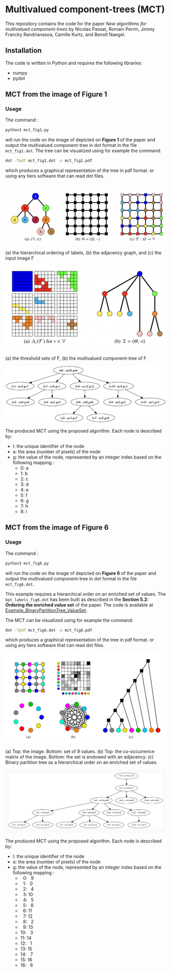 # Multivalued component-trees (MCT)

This repository contains the code for the paper *New algorithms for multivalued component-trees* by Nicolas Passat, Romain Perrin, Jimmy Francky Randrianasoa, Camille Kurtz, and Benoît Naegel. 

## Installation

The code is written in Python and requires the following libraries:
- numpy
- pydot

## MCT from the image of Figure 1

### Usage

The command :
```bash
python3 mct_fig1.py 
```
will run the code on the image of depicted on <b>Figure 1</b> of the paper and output the multivalued component-tree in dot format in the file `mct_fig1.dot`.
The tree can be visualized using for example the command:
```bash
dot -Tpdf mct_fig1.dot -o mct_fig1.pdf
```
which produces a graphical representation of the tree in pdf format.
or using any tiers software that can read dot files.

<img src="figs/Fig1.png"  />

(a) the hierarchical ordering of labels, (b) the adjacency graph, and (c) the input image F

<img src="figs/Fig2.png"  />

(a) the threshold sets of F, (b) the multivalued component-tree of F

<img src="figs/mct_fig1.png"  />

The produced MCT using the proposed algorithm.
Each node is described by:

- l: the unique identifier of the node
- a: the area (number of pixels) of the node
- g: the value of the  node, represented by an integer index based on the following mapping :
    - 0: a
    - 1: b
    - 2: c
    - 3: d
    - 4: e
    - 5: f
    - 6: g
    - 7: h
    - 8: i

## MCT from the image of Figure 6

### Usage

The command :
```bash
python3 mct_fig6.py 
```
will run the code on the image of depicted on <b>Figure 6</b> of the paper and output the multivalued component-tree in dot format in the file `mct_fig6.dot`.

This example requires a hierarchical order on an enriched set of values. The `bpt_labels_fig6.dot` has been built as described in the <b>Section 5.2: Ordering the enriched value set</b> of the paper. The code is available at <a href="https://github.com/jimmy-randrianasoa/Example_BinaryPartitionTree_ValueSet.git" target="_blank">Example_BinaryPartitionTree_ValueSet</a>.

The MCT can be visualized using for example the command:
```bash
dot -Tpdf mct_fig6.dot -o mct_fig6.pdf
```
which produces a graphical representation of the tree in pdf format.
or using any tiers software that can read dot files.

<img src="figs/Fig6.png"  />

(a) Top: the image. Bottom: set of 9 values. (b) Top: the co-occurrence matrix of the image. Bottom: the set is endowed with an adjacency. (c) Binary partition tree as a hierarchical order on an enriched set of values.

<img src="figs/mct_fig6.png"  />

The produced MCT using the proposed algorithm.
Each node is described by:

- l: the unique identifier of the node
- a: the area (number of pixels) of the node
- g: the value of the  node, represented by an integer index based on the following mapping :
    -  &nbsp; 0: &nbsp; 9
    -  &nbsp; 1: &nbsp; 0
    -  &nbsp; 2: &nbsp; 4
    -  &nbsp; 3: 10
    -  &nbsp; 4: &nbsp; 5
    -  &nbsp; 5: &nbsp; 8
    -  &nbsp; 6: 11
    -  &nbsp; 7: 12
    -  &nbsp; 8: &nbsp; 2
    -  &nbsp; 9: 13
    - 10: &nbsp; 3
    - 11: 14
    - 12: &nbsp; 1
    - 13: 15
    - 14: &nbsp; 7
    - 15: 16
    - 16: &nbsp; 6